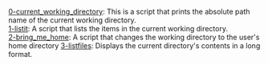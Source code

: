 [0-current_working_directory](0-current_working_directory): This is a script that prints the absolute path name of the current working directory.  
[1-listit](1-listit): A script that lists the items in the current working directory.  
[2-bring_me_home](2-bring_me_home): A script that changes the working directory to the user's home directory
[3-listfiles](3-listfiles): Displays the current directory's contents in a long format.

